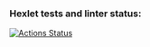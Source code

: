 ### Hexlet tests and linter status:
[![Actions Status](https://github.com/Limblender/qa-auto-engineer-javascript-project-87/actions/workflows/hexlet-check.yml/badge.svg)](https://github.com/Limblender/qa-auto-engineer-javascript-project-87/actions)